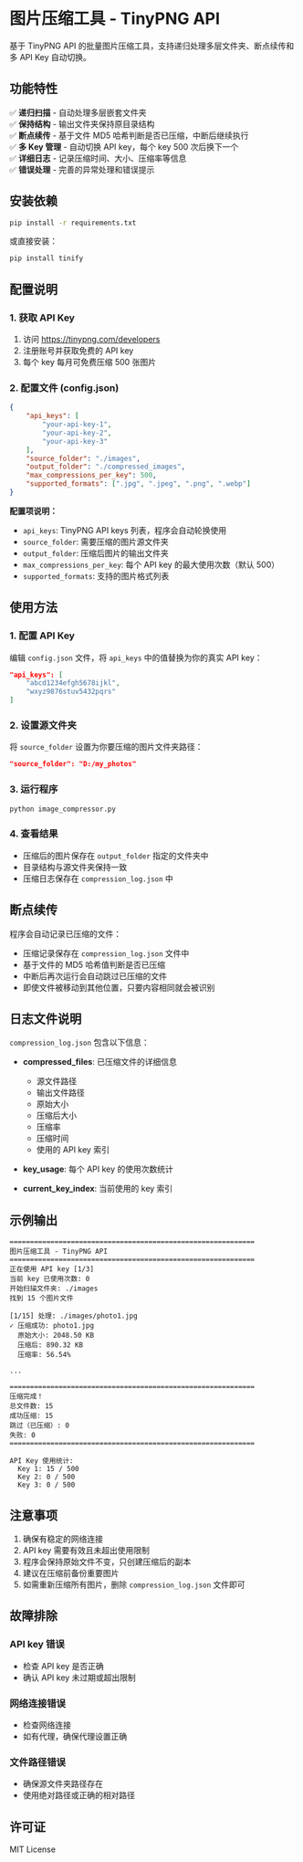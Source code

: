 # 图片压缩工具 - TinyPNG API

基于 TinyPNG API 的批量图片压缩工具，支持递归处理多层文件夹、断点续传和多 API Key 自动切换。

## 功能特性

✅ **递归扫描** - 自动处理多层嵌套文件夹  
✅ **保持结构** - 输出文件夹保持原目录结构  
✅ **断点续传** - 基于文件 MD5 哈希判断是否已压缩，中断后继续执行  
✅ **多 Key 管理** - 自动切换 API key，每个 key 500 次后换下一个  
✅ **详细日志** - 记录压缩时间、大小、压缩率等信息  
✅ **错误处理** - 完善的异常处理和错误提示  

## 安装依赖

```bash
pip install -r requirements.txt
```

或直接安装：

```bash
pip install tinify
```

## 配置说明

### 1. 获取 API Key

1. 访问 https://tinypng.com/developers
2. 注册账号并获取免费的 API key
3. 每个 key 每月可免费压缩 500 张图片

### 2. 配置文件 (config.json)

```json
{
    "api_keys": [
        "your-api-key-1",
        "your-api-key-2",
        "your-api-key-3"
    ],
    "source_folder": "./images",
    "output_folder": "./compressed_images",
    "max_compressions_per_key": 500,
    "supported_formats": [".jpg", ".jpeg", ".png", ".webp"]
}
```

**配置项说明：**

- `api_keys`: TinyPNG API keys 列表，程序会自动轮换使用
- `source_folder`: 需要压缩的图片源文件夹
- `output_folder`: 压缩后图片的输出文件夹
- `max_compressions_per_key`: 每个 API key 的最大使用次数（默认 500）
- `supported_formats`: 支持的图片格式列表

## 使用方法

### 1. 配置 API Key

编辑 `config.json` 文件，将 `api_keys` 中的值替换为你的真实 API key：

```json
"api_keys": [
    "abcd1234efgh5678ijkl",
    "wxyz9876stuv5432pqrs"
]
```

### 2. 设置源文件夹

将 `source_folder` 设置为你要压缩的图片文件夹路径：

```json
"source_folder": "D:/my_photos"
```

### 3. 运行程序

```bash
python image_compressor.py
```

### 4. 查看结果

- 压缩后的图片保存在 `output_folder` 指定的文件夹中
- 目录结构与源文件夹保持一致
- 压缩日志保存在 `compression_log.json` 中

## 断点续传

程序会自动记录已压缩的文件：

- 压缩记录保存在 `compression_log.json` 文件中
- 基于文件的 MD5 哈希值判断是否已压缩
- 中断后再次运行会自动跳过已压缩的文件
- 即使文件被移动到其他位置，只要内容相同就会被识别

## 日志文件说明

`compression_log.json` 包含以下信息：

- **compressed_files**: 已压缩文件的详细信息
  - 源文件路径
  - 输出文件路径
  - 原始大小
  - 压缩后大小
  - 压缩率
  - 压缩时间
  - 使用的 API key 索引

- **key_usage**: 每个 API key 的使用次数统计

- **current_key_index**: 当前使用的 key 索引

## 示例输出

```
============================================================
图片压缩工具 - TinyPNG API
============================================================
正在使用 API key [1/3]
当前 key 已使用次数: 0
开始扫描文件夹: ./images
找到 15 个图片文件

[1/15] 处理: ./images/photo1.jpg
✓ 压缩成功: photo1.jpg
  原始大小: 2048.50 KB
  压缩后: 890.32 KB
  压缩率: 56.54%

...

============================================================
压缩完成！
总文件数: 15
成功压缩: 15
跳过（已压缩）: 0
失败: 0
============================================================

API Key 使用统计:
  Key 1: 15 / 500
  Key 2: 0 / 500
  Key 3: 0 / 500
```

## 注意事项

1. 确保有稳定的网络连接
2. API key 需要有效且未超出使用限制
3. 程序会保持原始文件不变，只创建压缩后的副本
4. 建议在压缩前备份重要图片
5. 如需重新压缩所有图片，删除 `compression_log.json` 文件即可

## 故障排除

### API key 错误
- 检查 API key 是否正确
- 确认 API key 未过期或超出限制

### 网络连接错误
- 检查网络连接
- 如有代理，确保代理设置正确

### 文件路径错误
- 确保源文件夹路径存在
- 使用绝对路径或正确的相对路径

## 许可证

MIT License

